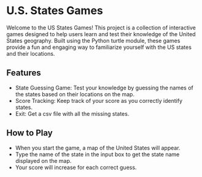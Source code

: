 # U.S. States Games
Welcome to the US States Games! This project is a collection of interactive games designed to help users learn and test their knowledge of the United States geography. Built using the Python turtle module, these games provide a fun and engaging way to familiarize yourself with the US states and their locations.

## Features
* State Guessing Game: Test your knowledge by guessing the names of the states based on their locations on the map.
* Score Tracking: Keep track of your score as you correctly identify states.
* Exit: Get a csv file with all the missing states.
## How to Play
* When you start the game, a map of the United States will appear.
* Type the name of the state in the input box to get the state name displayed on the map.
* Your score will increase for each correct guess.
